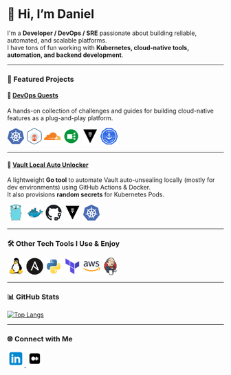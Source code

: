 # 👋 Hi, I’m Daniel

I'm a **Developer / DevOps / SRE** passionate about building reliable, automated, and scalable platforms.  
I have tons of fun working with **Kubernetes, cloud-native tools, automation, and backend development**.

---

### 🌟 Featured Projects

#### 🚀 [**DevOps Quests**](https://github.com/danielnegreiros/devops-quests)  
A hands-on collection of challenges and guides for building cloud-native features as a plug-and-play platform.

<p align="left">
  <code><img height="40" src="imgs/kubernetes.svg" alt="Kubernetes" /></code>
  <code><img height="40" src="imgs/argocd.png" alt="ArgoCD" /></code>
  <code><img height="40" src="imgs/cloudflare.png" alt="Cloudflare" /></code>
  <code><img height="40" src="imgs/nginx.png" alt="NGINX Ingress" /></code>
  <code><img height="40" src="imgs/vault.svg" alt="HashiCorp Vault" /></code>
  <code><img height="40" src="imgs/certmgr.png" alt="Cert MAnager" /></code>
</p>

---

#### 🔐 [**Vault Local Auto Unlocker**](https://github.com/danielnegreiros/vault-local-auto-unlocker)  
A lightweight **Go tool** to automate Vault auto-unsealing locally (mostly for dev environments) using GitHub Actions & Docker.  
It also provisions **random secrets** for Kubernetes Pods.

<p align="left">
  <code><img height="40" src="imgs/go.svg" alt="Go" /></code>
  <code><img height="40" src="imgs/docker.svg" alt="Docker" /></code>
  <code><img height="40" src="imgs/actions.png" alt="GittHub Action" /></code>
  <code><img height="40" src="imgs/vault.svg" alt="HashiCorp Vault" /></code>
  <code><img height="40" src="imgs/kubernetes.svg" alt="Kubernetes" /></code>
</p>

---

### 🛠️ Other Tech Tools I Use & Enjoy

<p align="left">
  <code><img height="40" src="imgs/linux.svg" alt="Linux" /></code>
  <code><img height="40" src="imgs/ansible.svg" alt="Ansible" /></code>
  <code><img height="40" src="imgs/python.svg" alt="Python" /></code>
  <code><img height="40" src="imgs/terraform.svg" alt="Terraform" /></code>
  <code><img height="40" src="imgs/aws.svg" alt="AWS" /></code>
  <code><img height="40" src="imgs/jenkins.svg" alt="Jenkins" /></code>
</p>

---

### 📊 GitHub Stats

[![Top Langs](https://github-readme-stats.vercel.app/api/top-langs/?username=danielnegreiros&layout=compact&theme=github_dark)](https://github.com/anuraghazra/github-readme-stats)

---

### 🌐 Connect with Me

<p align="left">
  <a href="https://www.linkedin.com/in/daniel-negreiros-64aa4729/" target="_blank">
    <img height="40" src="imgs/linkedin.svg" alt="LinkedIn" />
  </a>
  <a href="https://medium.com/@danielnegreirosb" target="_blank">
    <img height="40" src="imgs/medium.svg" alt="Medium" />
  </a>
</p>
